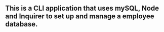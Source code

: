 ## This is a CLI application that uses mySQL, Node and Inquirer to set up and manage a employee database.